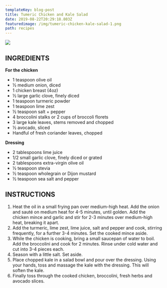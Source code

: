 ```yaml
---
templateKey: blog-post
title: Tumeric Chicken and Kale Salad
date: 2019-08-22T20:29:18.803Z
featuredimage: /img/tumeric-chicken-kale-salad-1.png
path: recipes
---
```

![](/img/tumeric-chicken-kale-salad-1.png)

## INGREDIENTS

**For the chicken**

* 1 teaspoon olive oil
* ½ medium onion, diced
* 1 chicken breast (4oz)
* ½ large garlic clove, finely diced
* 1 teaspoon turmeric powder
* 1 teaspoon lime zest
* ½ teaspoon salt + pepper
* 4 broccolini stalks or 2 cups of broccoli florets
* 3 large kale leaves, stems removed and chopped
* ½ avocado, sliced
* Handful of fresh coriander leaves, chopped

**Dressing**

* 2 tablespoons lime juice
* 1/2 small garlic clove, finely diced or grated
* 2 tablespoons extra-virgin olive oil
* ½ teaspoon stevia
* ½ teaspoon wholegrain or Dijon mustard
* ½ teaspoon sea salt and pepper

## INSTRUCTIONS

1. Heat the oil in a small frying pan over medium-high heat. Add the onion and sauté on medium heat for 4-5 minutes, until golden. Add the chicken mince and garlic and stir for 2-3 minutes over medium-high heat, breaking it apart.
2. Add the turmeric, lime zest, lime juice, salt and pepper and cook, stirring frequently, for a further 3-4 minutes. Set the cooked mince aside.
3. While the chicken is cooking, bring a small saucepan of water to boil. Add the broccolini and cook for 2 minutes. Rinse under cold water and cut into 3-4 pieces each.
4. Season with a little salt. Set aside.
5. Place chopped kale in a salad bowl and pour over the dressing. Using your hands, toss and massage the kale with the dressing. This will soften the kale.
6. Finally toss through the cooked chicken, broccolini, fresh herbs and avocado slices.

